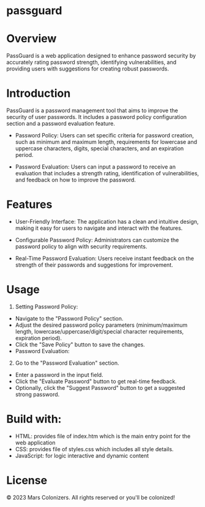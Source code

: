 # passguard

# Overview
PassGuard is a web application designed to enhance password security by accurately rating password strength, identifying vulnerabilities, and providing users with suggestions for creating robust passwords.

# Introduction
PassGuard is a password management tool that aims to improve the security of user passwords. It includes a password policy configuration section and a password evaluation feature.

- Password Policy: Users can set specific criteria for password creation, such as minimum and maximum length, requirements for lowercase and uppercase characters, digits, special characters, and an expiration period.

- Password Evaluation: Users can input a password to receive an evaluation that includes a strength rating, identification of vulnerabilities, and feedback on how to improve the password.

# Features
- User-Friendly Interface: The application has a clean and intuitive design, making it easy for users to navigate and interact with the features.

- Configurable Password Policy: Administrators can customize the password policy to align with security requirements.

- Real-Time Password Evaluation: Users receive instant feedback on the strength of their passwords and suggestions for improvement.


# Usage
1. Setting Password Policy:

- Navigate to the "Password Policy" section.
- Adjust the desired password policy parameters (minimum/maximum length, lowercase/uppercase/digit/special character requirements, expiration period).
- Click the "Save Policy" button to save the changes.
- Password Evaluation:

2. Go to the "Password Evaluation" section.
- Enter a password in the input field.
- Click the "Evaluate Password" button to get real-time feedback.
- Optionally, click the "Suggest Password" button to get a suggested strong password.

# Build with:
* HTML:  provides file of index.htm which is the main entry point for the web application
* CSS:  provides file of styles.css which includes all style details.
* JavaScript: for logic interactive and dynamic content


# License
© 2023 Mars Colonizers. All rights reserved or you'll be colonized!

